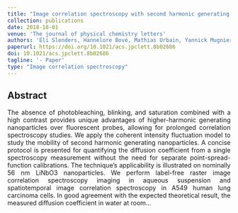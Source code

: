 ```yaml
---
title: "Image correlation spectroscopy with second harmonic generating nanoparticles in suspension and in cells"
collection: publications
date: 2018-10-01
venue: 'The journal of physical chemistry letters'
authors: 'Eli Slenders, Hannelore Bové, Mathias Urbain, Yannick Mugnier, Ali Yasin Sonay, Periklis Pantazis, Luigi Bonacina, Pieter Vanden Berghe, Martin VandeVen, Marcel Ameloot'
paperurl: https://doi.org/10.1021/acs.jpclett.8b02686
doi: 10.1021/acs.jpclett.8b02686
tagline: '- Paper'
type: "Image correlation spectroscopy"
---
```


<h2> Abstract </h2>
<p align= "justify">
The absence of photobleaching, blinking, and saturation combined with a high contrast provides unique advantages of higher-harmonic generating nanoparticles over fluorescent probes, allowing for prolonged correlation spectroscopy studies. We apply the coherent intensity fluctuation model to study the mobility of second harmonic generating nanoparticles. A concise protocol is presented for quantifying the diffusion coefficient from a single spectroscopy measurement without the need for separate point-spread-function calibrations. The technique’s applicability is illustrated on nominally 56 nm LiNbO3 nanoparticles. We perform label-free raster image correlation spectroscopy imaging in aqueous suspension and spatiotemporal image correlation spectroscopy in A549 human lung carcinoma cells. In good agreement with the expected theoretical result, the measured diffusion coefficient in water at room...
  
  
  
  
